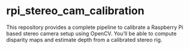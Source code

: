 # rpi_stereo_cam_calibration
This repository provides a complete pipeline to calibrate a Raspberry Pi based stereo camera setup using OpenCV. You’ll be able to compute disparity maps and estimate depth from a calibrated stereo rig.
